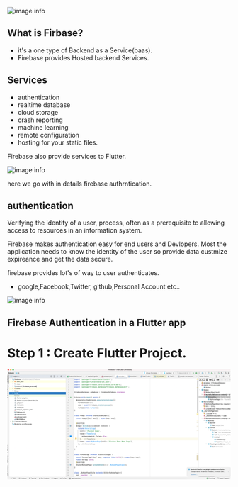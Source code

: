 ![image info](https://1.bp.blogspot.com/-YIfQT6q8ZM4/Vzyq5z1B8HI/AAAAAAAAAAc/UmWSSMLKtKgtH7CACElUp12zXkrPK5UoACLcB/s1600/image00.png)
## What is Firbase? 
- it's a one type of Backend as a Service(baas).
- Firebase provides Hosted backend Services.

## Services 
- authentication
- realtime database
- cloud storage
- crash reporting
- machine learning
- remote configuration
- hosting for your static files.

Firebase also provide services to Flutter.

![image info](https://miro.medium.com/max/1400/0*EISGqRUUEp5cFxTy.png)

here we go with in details firebase authrntication.

## authentication

Verifying the identity of a user, process,  often as a prerequisite to allowing access to resources in an information system.

Firebase makes authentication easy for end users and Devlopers. Most the application needs to know the identity of the user so provide data custmize expireance and get the data secure. 

firebase provides lot's of way to user authenticates.
 - google,Facebook,Twitter, github,Personal Account etc..
   
![image info](https://i.ytimg.com/vi/8sGY55yxicA/maxresdefault.jpg)

## Firebase Authentication in a Flutter app
# Step 1 :  Create Flutter Project.
![alt text](./ScreenshotFirebase.png)
